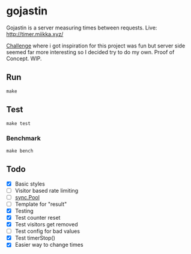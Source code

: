 # gojastin

Gojastin is a server measuring times between requests. Live: http://timer.miikka.xyz/

[Challenge](https://github.com/hivehelsinki/remote-challs/tree/master/chall03) where i got inspiration for this project was fun but server side seemed far more interesting so I decided try to do my own. Proof of Concept. WIP.

## Run
`make`

## Test
`make test`

### Benchmark
```make bench```

## Todo
- [x] Basic styles
- [ ] Visitor based rate limiting
- [ ] [sync.Pool](https://developer20.com/using-sync-pool/index.html)
- [ ] Template for "result"
- [x] Testing
- [x] Test counter reset
- [x] Test visitors get removed
- [ ] Test config for bad values
- [x] Test timerStop()
- [x] Easier way to change times
